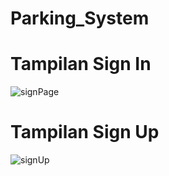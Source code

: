 # Parking_System

# Tampilan Sign In 
![signPage](https://github.com/Razor-666/Parking_System/assets/137206338/7241b121-d23d-46d6-9b24-01c178b1d8a6)

# Tampilan Sign Up
![signUp](https://github.com/Razor-666/Parking_System/assets/137206338/2adf7bb5-ee7d-4121-b586-2eb7e185eec2)


